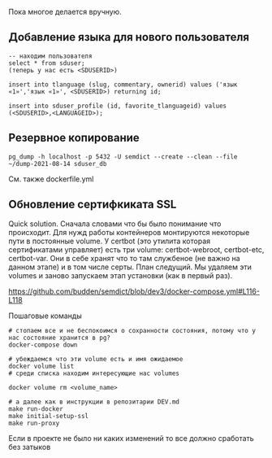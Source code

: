 Пока многое делается вручную. 

## Добавление языка для нового пользователя

```
-- находим пользователя
select * from sduser;
(теперь у нас есть <SDUSERID>) 

insert into tlanguage (slug, commentary, ownerid) values ('язык «1»','язык «1»', <SDUSERID>) returning id;

insert into sduser_profile (id, favorite_tlanguageid) values (<SDUSERID>,<LANGUAGEID>);
```

## Резервное копирование

```
pg_dump -h localhost -p 5432 -U semdict --create --clean --file ~/dump-2021-08-14 sduser_db
```

См. также dockerfile.yml

## Обновление сертифкиката SSL

Quick solution. Сначала словами что бы было понимание что происходит. Для нужд работы контейнеров монтируются некоторые пути в постоянные volume. У certbot (это утилита которая сертификатами управляет) есть три volume: certbot-webroot, certbot-etc, certbot-var. Они в себе хранят что то там службеное (не важно на данном этапе) и в том числе серты. 
План следущий. Мы удаляем эти volumes и заново запускаем этап установки (как в первый раз).

https://github.com/budden/semdict/blob/dev3/docker-compose.yml#L116-L118

Пошаговые команды
```
# стопаем все и не беспокоимся о сохранности состояния, потому что у нас состояние хранится в pg?
docker-compose down

# убеждаемся что эти volume есть и имя ожидаемое
docker volume list
# среди списка находим интересующие нас volumes

docker volume rm <volume_name>

# а далее как в инструкции в репозитарии DEV.md
make run-docker
make initial-setup-ssl
make run-proxy

```

Если в проекте не было ни каких изменений то все должно сработать без затыков
